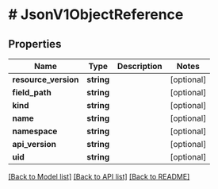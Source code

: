 # # JsonV1ObjectReference

## Properties

Name | Type | Description | Notes
------------ | ------------- | ------------- | -------------
**resource_version** | **string** |  | [optional]
**field_path** | **string** |  | [optional]
**kind** | **string** |  | [optional]
**name** | **string** |  | [optional]
**namespace** | **string** |  | [optional]
**api_version** | **string** |  | [optional]
**uid** | **string** |  | [optional]

[[Back to Model list]](../../README.md#models) [[Back to API list]](../../README.md#endpoints) [[Back to README]](../../README.md)
